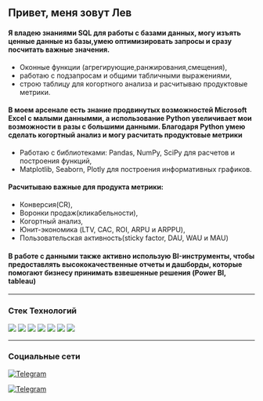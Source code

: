 ## Привет, меня зовут Лев

#### Я владею знаниями SQL для работы с базами данных, могу изъять ценные данные из базы,умею оптимизировать запросы и сразу посчитать важные значения.
+ Оконные функции (агрегирующие,ранжирования,смещения), 
+ работаю с подзапросам и общими табличными выражениями, 
+ строю таблицу для когортного анализа и расчитываю продуктовые метрики.

#### В моем арсенале есть знание продвинутых возможностей Microsoft Excel с малыми даннымми, а использование Python увеличивает мои возможности в разы с большими данными. Благодаря Python умею сделать когортный анализ и могу расчитать продуктовые метрики
+ Работаю с библиотеками: Pandas, NumPy, SciPy для расчетов и построения функций, 
+ Matplotlib, Seaborn, Plotly для построения информативных графиков.    

#### Расчитываю важные для продукта метрики: 
+ Конверсия(CR), 
+ Воронки продаж(кликабельности),
+ Когортный анализ, 
+ Юнит-экономика (LTV, CAC, ROI, ARPU и ARPPU),
+ Пользовательская активность(sticky factor, DAU, WAU и MAU)

#### В работе с данными также активно использую BI-инструменты, чтобы предоставлять высококачественные отчеты и дашборды, которые помогают бизнесу принимать взвешенные решения (Power BI, tableau)

___
### Стек Технологий

<img src="https://img.shields.io/badge/SQL-black?style=for-the-badge&logo=onlyoffice&logoColor=blue"/> <img src="https://img.shields.io/badge/python-black?style=for-the-badge&logo=python&logoColor=yellow">
<img src="https://img.shields.io/badge/Jupyter-black?style=for-the-badge&logo=jupyter&logoColor=yellow">
<img src="https://img.shields.io/badge/Microsoft Office-black?style=for-the-badge&logo=microsoftoffice&logoColor=gold">
<img src="https://img.shields.io/badge/СУБД-black?style=for-the-badge&logo=microsoftaccess&logoColor=green">
<img src="https://img.shields.io/badge/Power BI-black?style=for-the-badge&logo=powerbi&logoColor=yellow">
<img src="https://img.shields.io/badge/tableau -black?style=for-the-badge&logo=tableau&logoColor=blue">

___
### Социальные сети
[![Telegram](<https://img.shields.io/badge/Telegram -blue?style=for-the-badge&logo=telegram&logoColor=white>)](https://t.me/Levamale)

[![Telegram](<https://img.shields.io/badge/linkedin -blue?style=for-the-badge&logo=linkedin&logoColor=white>)](...)
